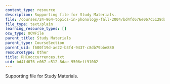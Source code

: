 ```yaml
---
content_type: resource
description: Supporting file for Study Materials.
file: /courses/24-964-topics-in-phonology-fall-2004/bd4fd676e067c5128dae9506eff91002_RHCooccurrences.txt
file_type: text/plain
learning_resource_types: []
ocw_type: OCWFile
parent_title: Study Materials
parent_type: CourseSection
parent_uid: f600f19d-ae22-b3f4-9437-c8db79bbe880
resourcetype: Other
title: RHCooccurrences.txt
uid: bd4fd676-e067-c512-8dae-9506eff91002
---
```

Supporting file for Study Materials.